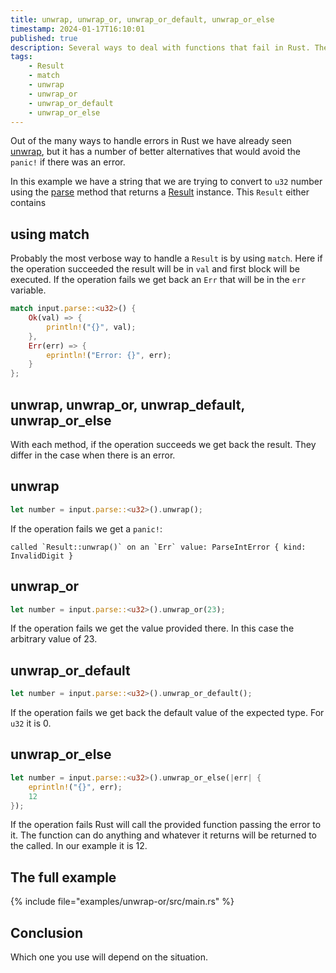 ```yaml
---
title: unwrap, unwrap_or, unwrap_or_default, unwrap_or_else
timestamp: 2024-01-17T16:10:01
published: true
description: Several ways to deal with functions that fail in Rust. The alternatives of calling unwrap.
tags:
    - Result
    - match
    - unwrap
    - unwrap_or
    - unwrap_or_default
    - unwrap_or_else
---
```


Out of the many ways to handle errors in Rust we have already seen [unwrap](/unwrap), but it has a number of better alternatives that would avoid the
`panic!` if there was an error.


In this example we have a string that we are trying to convert to `u32` number using the [parse](https://doc.rust-lang.org/std/primitive.str.html#method.parse) method
that returns a [Result](https://doc.rust-lang.org/std/result/enum.Result.html) instance. This `Result` either contains


## using match

Probably the most verbose way to handle a `Result` is by using `match`. Here if the operation succeeded the result will be in `val` and first block will be executed.
If the operation fails we get back an `Err` that will be in the `err` variable.

```rust
match input.parse::<u32>() {
    Ok(val) => {
        println!("{}", val);
    },
    Err(err) => {
        eprintln!("Error: {}", err);
    }
};
```

## unwrap, unwrap_or, unwrap_default, unwrap_or_else

With each method, if the operation succeeds we get back the result. They differ in the case when there is an error.


## unwrap

```rust
let number = input.parse::<u32>().unwrap();
```

If the operation fails we get a `panic!`:

```
called `Result::unwrap()` on an `Err` value: ParseIntError { kind: InvalidDigit }
```

## unwrap_or


```rust
let number = input.parse::<u32>().unwrap_or(23);
```

If the operation fails we get the value provided there. In this case the arbitrary value of 23.


## unwrap_or_default

```rust
let number = input.parse::<u32>().unwrap_or_default();
```

If the operation fails we get back the default value of the expected type. For `u32` it is 0.

## unwrap_or_else

```rust
let number = input.parse::<u32>().unwrap_or_else(|err| {
    eprintln!("{}", err);
    12
});
```

If the operation fails Rust will call the provided function passing the error to it.
The function can do anything and whatever it returns will be returned to the called.
In our example it is 12.


## The full example


{% include file="examples/unwrap-or/src/main.rs" %}

## Conclusion

Which one you use will depend on the situation.


